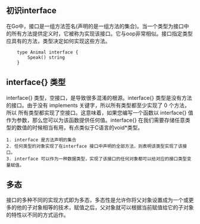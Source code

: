 ## 初识interface

在Go中，接口是一组方法签名(声明的是一组方法的集合)。当一个类型为接口中的所有方法提供定义时，它被称为实现该接口。它与oop非常相似。接口指定类型应具有的方法，类型决定如何实现这些方法。

```
    type Animal interface {
        Speak() string
    }
```

## interface{} 类型

interface{} 类型，空接口，是导致很多混淆的根源。interface{} 类型是没有方法的接口。由于没有 implements 关键字，所以所有类型都至少实现了 0 个方法，所以 所有类型都实现了空接口。这意味着，如果您编写一个函数以 interface{} 值作为参数，那么您可以为该函数提供任何值。interface{} 在我们需要存储任意类型的数值的时候相当有用，有点类似于C语言的void*类型。

```
1. interface 是方法声明的集合
2. 任何类型的对象实现了在interface 接口中声明的全部方法，则表明该类型实现了该接口。
3. interface 可以作为一种数据类型，实现了该接口的任何对象都可以给对应的接口类型变量赋值。
```

## 多态

接口的多种不同的实现方式即为多态，多态性是允许你将父对象设置成为一个或更多的他的子对象相等的技术，赋值之后，父对象就可以根据当前赋值给它的子对象的特性以不同的方式运作。
